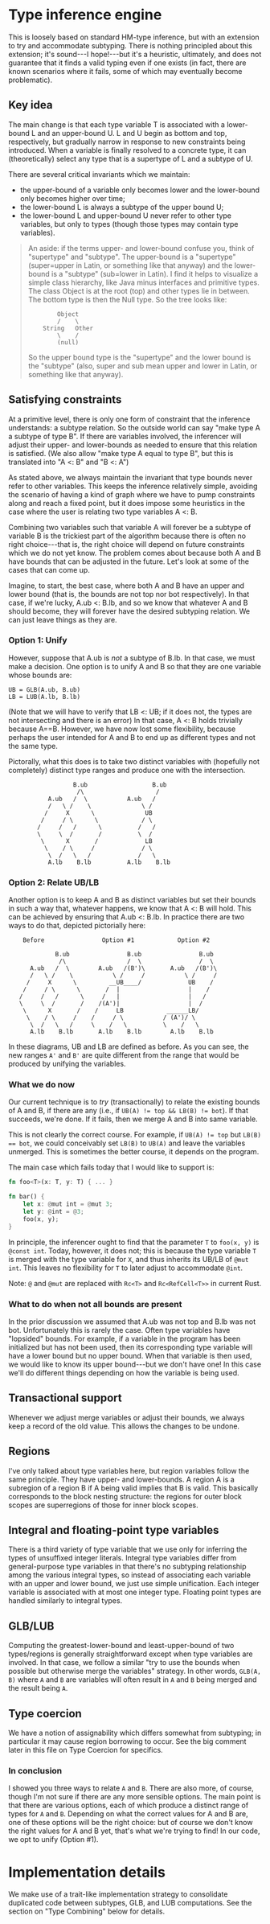 # Type inference engine

This is loosely based on standard HM-type inference, but with an
extension to try and accommodate subtyping.  There is nothing
principled about this extension; it's sound---I hope!---but it's a
heuristic, ultimately, and does not guarantee that it finds a valid
typing even if one exists (in fact, there are known scenarios where it
fails, some of which may eventually become problematic).

## Key idea

The main change is that each type variable T is associated with a
lower-bound L and an upper-bound U.  L and U begin as bottom and top,
respectively, but gradually narrow in response to new constraints
being introduced.  When a variable is finally resolved to a concrete
type, it can (theoretically) select any type that is a supertype of L
and a subtype of U.

There are several critical invariants which we maintain:

- the upper-bound of a variable only becomes lower and the lower-bound
  only becomes higher over time;
- the lower-bound L is always a subtype of the upper bound U;
- the lower-bound L and upper-bound U never refer to other type variables,
  but only to types (though those types may contain type variables).

> An aside: if the terms upper- and lower-bound confuse you, think of
> "supertype" and "subtype".  The upper-bound is a "supertype"
> (super=upper in Latin, or something like that anyway) and the lower-bound
> is a "subtype" (sub=lower in Latin).  I find it helps to visualize
> a simple class hierarchy, like Java minus interfaces and
> primitive types.  The class Object is at the root (top) and other
> types lie in between.  The bottom type is then the Null type.
> So the tree looks like:
>
> ```text
>         Object
>         /    \
>     String   Other
>         \    /
>         (null)
> ```
>
> So the upper bound type is the "supertype" and the lower bound is the
> "subtype" (also, super and sub mean upper and lower in Latin, or something
> like that anyway).

## Satisfying constraints

At a primitive level, there is only one form of constraint that the
inference understands: a subtype relation.  So the outside world can
say "make type A a subtype of type B".  If there are variables
involved, the inferencer will adjust their upper- and lower-bounds as
needed to ensure that this relation is satisfied. (We also allow "make
type A equal to type B", but this is translated into "A <: B" and "B
<: A")

As stated above, we always maintain the invariant that type bounds
never refer to other variables.  This keeps the inference relatively
simple, avoiding the scenario of having a kind of graph where we have
to pump constraints along and reach a fixed point, but it does impose
some heuristics in the case where the user is relating two type
variables A <: B.

Combining two variables such that variable A will forever be a subtype
of variable B is the trickiest part of the algorithm because there is
often no right choice---that is, the right choice will depend on
future constraints which we do not yet know. The problem comes about
because both A and B have bounds that can be adjusted in the future.
Let's look at some of the cases that can come up.

Imagine, to start, the best case, where both A and B have an upper and
lower bound (that is, the bounds are not top nor bot respectively). In
that case, if we're lucky, A.ub <: B.lb, and so we know that whatever
A and B should become, they will forever have the desired subtyping
relation.  We can just leave things as they are.

### Option 1: Unify

However, suppose that A.ub is *not* a subtype of B.lb.  In
that case, we must make a decision.  One option is to unify A
and B so that they are one variable whose bounds are:

    UB = GLB(A.ub, B.ub)
    LB = LUB(A.lb, B.lb)

(Note that we will have to verify that LB <: UB; if it does not, the
types are not intersecting and there is an error) In that case, A <: B
holds trivially because A==B.  However, we have now lost some
flexibility, because perhaps the user intended for A and B to end up
as different types and not the same type.

Pictorally, what this does is to take two distinct variables with
(hopefully not completely) distinct type ranges and produce one with
the intersection.

```text
                  B.ub                  B.ub
                   /\                    /
           A.ub   /  \           A.ub   /
           /   \ /    \              \ /
          /     X      \              UB
         /     / \      \            / \
        /     /   /      \          /   /
        \     \  /       /          \  /
         \      X       /             LB
          \    / \     /             / \
           \  /   \   /             /   \
           A.lb    B.lb          A.lb    B.lb
```


### Option 2: Relate UB/LB

Another option is to keep A and B as distinct variables but set their
bounds in such a way that, whatever happens, we know that A <: B will hold.
This can be achieved by ensuring that A.ub <: B.lb.  In practice there
are two ways to do that, depicted pictorially here:

```text
    Before                Option #1            Option #2

             B.ub                B.ub                B.ub
              /\                 /  \                /  \
      A.ub   /  \        A.ub   /(B')\       A.ub   /(B')\
      /   \ /    \           \ /     /           \ /     /
     /     X      \         __UB____/             UB    /
    /     / \      \       /  |                   |    /
   /     /   /      \     /   |                   |   /
   \     \  /       /    /(A')|                   |  /
    \      X       /    /     LB            ______LB/
     \    / \     /    /     / \           / (A')/ \
      \  /   \   /     \    /   \          \    /   \
      A.lb    B.lb       A.lb    B.lb        A.lb    B.lb
```

In these diagrams, UB and LB are defined as before.  As you can see,
the new ranges `A'` and `B'` are quite different from the range that
would be produced by unifying the variables.

### What we do now

Our current technique is to *try* (transactionally) to relate the
existing bounds of A and B, if there are any (i.e., if `UB(A) != top
&& LB(B) != bot`).  If that succeeds, we're done.  If it fails, then
we merge A and B into same variable.

This is not clearly the correct course.  For example, if `UB(A) !=
top` but `LB(B) == bot`, we could conceivably set `LB(B)` to `UB(A)`
and leave the variables unmerged.  This is sometimes the better
course, it depends on the program.

The main case which fails today that I would like to support is:

```rust
fn foo<T>(x: T, y: T) { ... }

fn bar() {
    let x: @mut int = @mut 3;
    let y: @int = @3;
    foo(x, y);
}
```

In principle, the inferencer ought to find that the parameter `T` to
`foo(x, y)` is `@const int`.  Today, however, it does not; this is
because the type variable `T` is merged with the type variable for
`X`, and thus inherits its UB/LB of `@mut int`.  This leaves no
flexibility for `T` to later adjust to accommodate `@int`.

Note: `@` and `@mut` are replaced with `Rc<T>` and `Rc<RefCell<T>>` in current Rust.

### What to do when not all bounds are present

In the prior discussion we assumed that A.ub was not top and B.lb was
not bot.  Unfortunately this is rarely the case.  Often type variables
have "lopsided" bounds.  For example, if a variable in the program has
been initialized but has not been used, then its corresponding type
variable will have a lower bound but no upper bound.  When that
variable is then used, we would like to know its upper bound---but we
don't have one!  In this case we'll do different things depending on
how the variable is being used.

## Transactional support

Whenever we adjust merge variables or adjust their bounds, we always
keep a record of the old value.  This allows the changes to be undone.

## Regions

I've only talked about type variables here, but region variables
follow the same principle.  They have upper- and lower-bounds.  A
region A is a subregion of a region B if A being valid implies that B
is valid.  This basically corresponds to the block nesting structure:
the regions for outer block scopes are superregions of those for inner
block scopes.

## Integral and floating-point type variables

There is a third variety of type variable that we use only for
inferring the types of unsuffixed integer literals.  Integral type
variables differ from general-purpose type variables in that there's
no subtyping relationship among the various integral types, so instead
of associating each variable with an upper and lower bound, we just
use simple unification.  Each integer variable is associated with at
most one integer type.  Floating point types are handled similarly to
integral types.

## GLB/LUB

Computing the greatest-lower-bound and least-upper-bound of two
types/regions is generally straightforward except when type variables
are involved. In that case, we follow a similar "try to use the bounds
when possible but otherwise merge the variables" strategy.  In other
words, `GLB(A, B)` where `A` and `B` are variables will often result
in `A` and `B` being merged and the result being `A`.

## Type coercion

We have a notion of assignability which differs somewhat from
subtyping; in particular it may cause region borrowing to occur.  See
the big comment later in this file on Type Coercion for specifics.

### In conclusion

I showed you three ways to relate `A` and `B`.  There are also more,
of course, though I'm not sure if there are any more sensible options.
The main point is that there are various options, each of which
produce a distinct range of types for `A` and `B`.  Depending on what
the correct values for A and B are, one of these options will be the
right choice: but of course we don't know the right values for A and B
yet, that's what we're trying to find!  In our code, we opt to unify
(Option #1).

# Implementation details

We make use of a trait-like implementation strategy to consolidate
duplicated code between subtypes, GLB, and LUB computations.  See the
section on "Type Combining" below for details.
